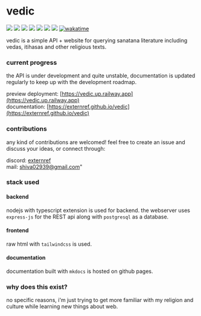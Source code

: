 # vedic
![](https://img.shields.io/badge/TypeScript-007ACC?style=for-the-badge&logo=typescript&logoColor=white)
![](https://img.shields.io/badge/PostgreSQL-316192?style=for-the-badge&logo=postgresql&logoColor=white)
![](https://img.shields.io/badge/Express.js-000000?style=for-the-badge&logo=express&logoColor=white)
![](https://img.shields.io/badge/WakaTime-000000?style=for-the-badge&logo=WakaTime&logoColor=white)
![](https://img.shields.io/badge/Railway-131415?style=for-the-badge&logo=railway&logoColor=white)
![](https://img.shields.io/badge/Canva-%2300C4CC.svg?&style=for-the-badge&logo=Canva&logoColor=white)
![](https://img.shields.io/badge/GitHub%20Pages-222222?style=for-the-badge&logo=GitHub%20Pages&logoColor=white)
[![wakatime](https://wakatime.com/badge/user/91b4defa-58b1-4cc7-8a36-6ec947f61823/project/2252ad71-2553-4587-8d8d-78564f064482.svg?style=for-the-badge)](https://wakatime.com/@externref/projects/wzfykzprge)

vedic is a simple API + website for querying sanatana literature including vedas, itihasas and other religious texts.

### current progress

the API is under development and quite unstable, documentation is updated regularly to keep up with the development roadmap.

preview deployment: [https://vedic.up.railway.app](https://vedic.up.railway.app)<br>
documentation: [https://externref.github.io/vedic](https://externref.github.io/vedic)



### contributions

any kind of contributions are welcomed! feel free to create an issue and discuss your ideas, or connect through:<br>

discord: [externref](https://discord.com/users/580034015759826944)<br>
mail: shiva02939@gmail.com"

### stack used

#### backend

nodejs with typescript extension is used for backend. the webserver uses `express-js` for the REST api along with `postgresql` as a database.

#### frontend

raw html with `tailwindcss` is used.


#### documentation

documentation built with `mkdocs` is hosted on github pages.

### why does this exist?

no specific reasons, i'm just trying to get more familiar with my religion and culture while learning new things about web.
